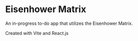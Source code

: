 # Eisenhower Matrix

An in-progress to-do app that utilizes the Eisenhower Matrix.

Created with Vite and React.js
